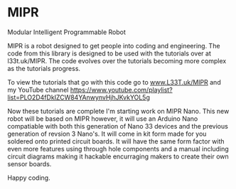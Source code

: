 # MIPR
Modular Intelligent Programmable Robot

MIPR is a robot designed to get people into coding and engineering. The code from this library is designed to be used with the tutorials over at l33t.uk/MIPR. 
The code evolves over the tutorials becoming more complex as the tutorials progress. 

To view the tutorials that go with this code go to www.L33T.uk/MIPR and my YouTube channel https://www.youtube.com/playlist?list=PLO2D4fDkIZCW84YAnwynvHjhJKvkYOL5g

Now these tutorials are complete I'm starting work on MIPR Nano. This new robot will be based on MIPR however, it will use an Arduino Nano compatiable with both this generation of Nano 33 devices and the previous generation of revsion 3 Nano's. It will come in kit form made for you soldered onto printed circuit boards. It will have the same form factor with even more features using through hole components and a manual including circuit diagrams making it hackable encurraging makers to create their own sensor boards.
  
Happy coding.
